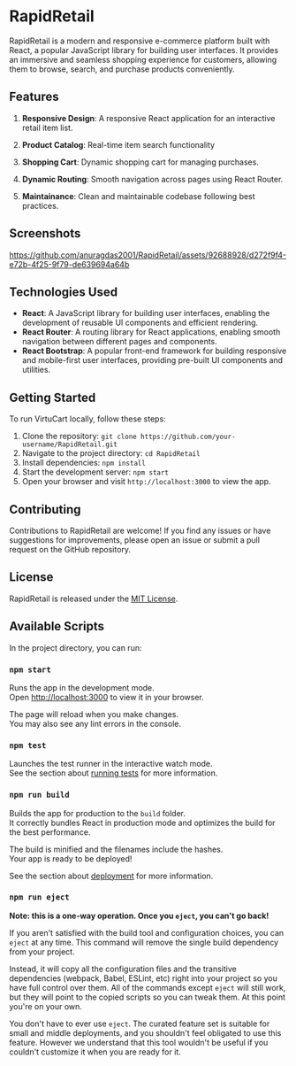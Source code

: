 # RapidRetail

RapidRetail is a modern and responsive e-commerce platform built with React, a popular JavaScript library for building user interfaces. It provides an immersive and seamless shopping experience for customers, allowing them to browse, search, and purchase products conveniently.

## Features

1. **Responsive Design**: A responsive React application for an interactive retail item list.

2. **Product Catalog**: Real-time item search functionality

3. **Shopping Cart**: Dynamic shopping cart for managing purchases.

4. **Dynamic Routing**: Smooth navigation across pages using React Router.
   
5. **Maintainance**: Clean and maintainable codebase following best practices.

   

## Screenshots

https://github.com/anuragdas2001/RapidRetail/assets/92688928/d272f9f4-e72b-4f25-9f79-de639694a64b





## Technologies Used

- **React**: A JavaScript library for building user interfaces, enabling the development of reusable UI components and efficient rendering.
- **React Router**: A routing library for React applications, enabling smooth navigation between different pages and components.
- **React Bootstrap**: A popular front-end framework for building responsive and mobile-first user interfaces, providing pre-built UI components and utilities.


## Getting Started

To run VirtuCart locally, follow these steps:

1. Clone the repository: `git clone https://github.com/your-username/RapidRetail.git`
2. Navigate to the project directory: `cd RapidRetail`
3. Install dependencies: `npm install`
4. Start the development server: `npm start`
5. Open your browser and visit `http://localhost:3000` to view the app.

## Contributing

Contributions to RapidRetail are welcome! If you find any issues or have suggestions for improvements, please open an issue or submit a pull request on the GitHub repository.

## License

RapidRetail is released under the [MIT License](https://opensource.org/licenses/MIT).

## Available Scripts

In the project directory, you can run:

### `npm start`

Runs the app in the development mode.\
Open [http://localhost:3000](http://localhost:3000) to view it in your browser.

The page will reload when you make changes.\
You may also see any lint errors in the console.

### `npm test`

Launches the test runner in the interactive watch mode.\
See the section about [running tests](https://facebook.github.io/create-react-app/docs/running-tests) for more information.

### `npm run build`

Builds the app for production to the `build` folder.\
It correctly bundles React in production mode and optimizes the build for the best performance.

The build is minified and the filenames include the hashes.\
Your app is ready to be deployed!

See the section about [deployment](https://facebook.github.io/create-react-app/docs/deployment) for more information.

### `npm run eject`

**Note: this is a one-way operation. Once you `eject`, you can't go back!**

If you aren't satisfied with the build tool and configuration choices, you can `eject` at any time. This command will remove the single build dependency from your project.

Instead, it will copy all the configuration files and the transitive dependencies (webpack, Babel, ESLint, etc) right into your project so you have full control over them. All of the commands except `eject` will still work, but they will point to the copied scripts so you can tweak them. At this point you're on your own.

You don't have to ever use `eject`. The curated feature set is suitable for small and middle deployments, and you shouldn't feel obligated to use this feature. However we understand that this tool wouldn't be useful if you couldn't customize it when you are ready for it.

